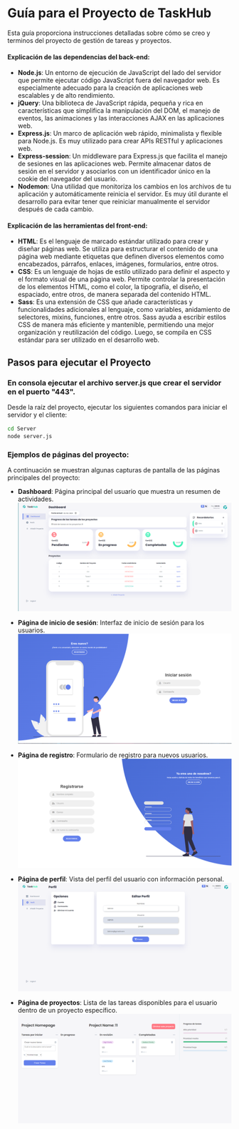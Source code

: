 # Guía para el Proyecto de TaskHub
Esta guía proporciona instrucciones detalladas sobre cómo se creo y terminos del proyecto de gestión de tareas y proyectos.

#### Explicación de las dependencias del back-end:
- **Node.js**: Un entorno de ejecución de JavaScript del lado del servidor que permite ejecutar código JavaScript fuera del navegador web. Es especialmente adecuado para la creación de aplicaciones web escalables y de alto rendimiento.
- **jQuery**: Una biblioteca de JavaScript rápida, pequeña y rica en características que simplifica la manipulación del DOM, el manejo de eventos, las animaciones y las interacciones AJAX en las aplicaciones web.
- **Express.js**: Un marco de aplicación web rápido, minimalista y flexible para Node.js. Es muy utilizado para crear APIs RESTful y aplicaciones web.
- **Express-session**: Un middleware para Express.js que facilita el manejo de sesiones en las aplicaciones web. Permite almacenar datos de sesión en el servidor y asociarlos con un identificador único en la cookie del navegador del usuario.
- **Nodemon**: Una utilidad que monitoriza los cambios en los archivos de tu aplicación y automáticamente reinicia el servidor. Es muy útil durante el desarrollo para evitar tener que reiniciar manualmente el servidor después de cada cambio.

#### Explicación de las herramientas del front-end:
- **HTML**: Es el lenguaje de marcado estándar utilizado para crear y diseñar páginas web. Se utiliza para estructurar el contenido de una página web mediante etiquetas que definen diversos elementos como encabezados, párrafos, enlaces, imágenes, formularios, entre otros.
- **CSS**: Es un lenguaje de hojas de estilo utilizado para definir el aspecto y el formato visual de una página web. Permite controlar la presentación de los elementos HTML, como el color, la tipografía, el diseño, el espaciado, entre otros, de manera separada del contenido HTML.
- **Sass**: Es una extensión de CSS que añade características y funcionalidades adicionales al lenguaje, como variables, anidamiento de selectores, mixins, funciones, entre otros. Sass ayuda a escribir estilos CSS de manera más eficiente y mantenible, permitiendo una mejor organización y reutilización del código. Luego, se compila en CSS estándar para ser utilizado en el desarrollo web.

## Pasos para ejecutar el Proyecto
### En consola ejecutar el archivo server.js que crear el servidor en el puerto "443".
Desde la raíz del proyecto, ejecutar los siguientes comandos para iniciar el servidor y el cliente:
```bash
cd Server
node server.js
```

### Ejemplos de páginas del proyecto:

A continuación se muestran algunas capturas de pantalla de las páginas principales del proyecto:

- **Dashboard**: Página principal del usuario que muestra un resumen de actividades.
  ![Dashboard](images/Dashboard.png)

- **Página de inicio de sesión**: Interfaz de inicio de sesión para los usuarios.
  ![Página de inicio de sesión](images/Login_page.png)

- **Página de registro**: Formulario de registro para nuevos usuarios.
    ![Página de registro](images/Signup_page.png)

- **Página de perfil**: Vista del perfil del usuario con información personal.
  ![Página de perfil](images/Profile_page.png)

- **Página de proyectos**: Lista de las tareas disponibles para el usuario dentro de un proyecto específico.
  ![Página de proyectos](images/Projects_page.png)
